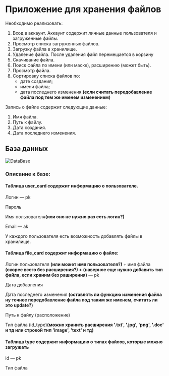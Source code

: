 <h1>Приложение для хранения файлов</h1>
<p>Необходимо реализовать:</p>
<ol>
	<li>Вход в аккаунт. Аккаунт содержит личные данные пользователя и загруженные файлы.</li>
	<li>Просмотр списка загруженных файлов.</li>
	<li>Загрузку файла в хранилище.</li>
	<li>Удаление файла. После удаления файл перемещается в корзину</li>
	<li>Скачивание файла.</li>
	<li>Поиск файла по имени (или маске), расширению (может быть).</li>
	<li>Просмотр файла.</li>
	<li>Сортировку списка файлов по:
	<ul>
		<li>дате создания;</li>
		<li>имени файла;</li>
		<li>дата последнего изменения.<b>(если считать передобавление файла под тем же именем изменением)</b></li>
	</ul>
	</li>
</ol>
	
<p>Запись о файле содержит следующие данные:</p>
<ol>
	<li>Имя файла.</li>
	<li>Путь к файлу.</li>
	<li>Дата создания.</li>
	<li>Дата последнего изменения.</li>
</ol>

<h2>База данных</h2>

![DataBase](https://user-images.githubusercontent.com/87008317/196003950-90b3582d-32e2-400d-9e29-db35d393a87e.png)

<h3>Описание к базе:</h3>
<h4>Таблица user_card содержит информацию о пользователе.</h4>
<p>Логин — pk</p>
<p>Пароль</p>
<p>Имя пользователя<b>(или оно не нужно раз есть логин?)</b></p>
<p>Email — ak</p>

<p>У каждого пользователя есть возможность добавлять файлы в хранилище.</p>
<h4>Таблица file_card содержит информацию о файле:</h4>
<p>Логин пользователя <b>(или может имя пользователя?)</b> + имя файла <b>(скорее всего без расширения?) + (наверное еще нужно добавить тип файла, если храним без раширения)</b> — pk</p>
<p>Дата добавления</p>
<p>Дата последнего изменения <b>(оставлять ли функцию изменения файла ну точнее передобавление файла под таким же именем, считать ли это update?)</b></p>
<p>Путь к файлу (расположение)</p>
<p>Тип файла (id_type)<b>(можно хранить расширения '.txt', '.jpg', 'png', '.doc' и тд или строкой тип 'image', 'text' и тд)</b></p>

<h4>Таблица type содержит информацию о типах файлов, которые можно загружать</h4>
<p>id — pk</p>
<p>Тип файла</p>
